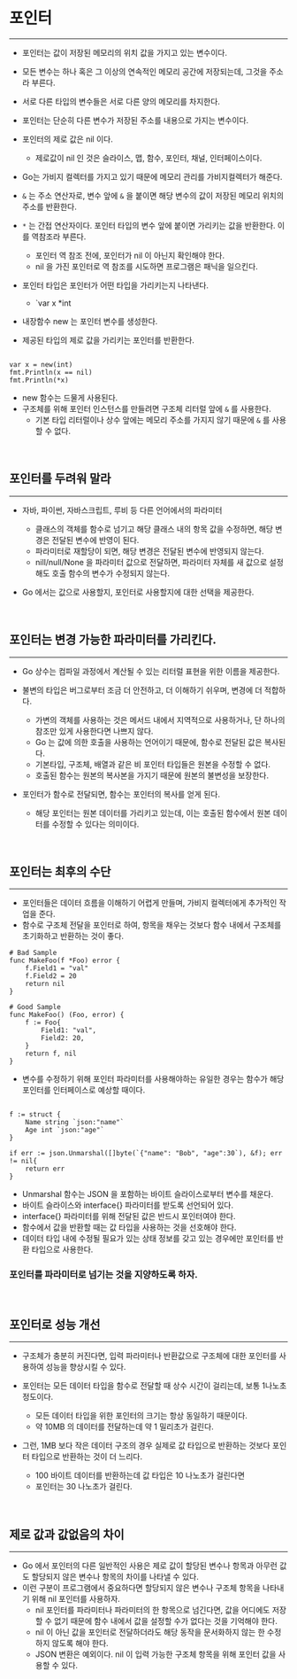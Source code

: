 
# 포인터

---

- 포인터는 값이 저장된 메모리의 위치 값을 가지고 있는 변수이다.
- 모든 변수는 하나 혹은 그 이상의 연속적인 메모리 공간에 저장되는데, 그것을 주소라 부른다.
- 서로 다른 타입의 변수들은 서로 다른 양의 메모리를 차지한다.
- 포인터는 단순히 다른 변수가 저장된 주소를 내용으로 가지는 변수이다.


- 포인터의 제로 값은 nil 이다. 
  - 제로값이 nil 인 것은 슬라이스, 맵, 함수, 포인터, 채널, 인터페이스이다.


- Go는 가비지 컬렉터를 가지고 있기 때문에 메모리 관리를 가비지컬렉터가 해준다.


- `&` 는 주소 연산자로, 변수 앞에 `&` 을 붙이면 해당 변수의 값이 저장된 메모리 위치의 주소를 반환한다.
- `*` 는 간접 연산자이다. 포인터 타입의 변수 앞에 붙이면 가리키는 값을 반환한다. 이를 역참조라 부른다.
  - 포인터 역 참조 전에, 포인터가 nil 이 아닌지 확인해야 한다.
  - nil 을 가진 포인터로 역 참조를 시도하면 프로그램은 패닉을 일으킨다.


- 포인터 타입은 포인터가 어떤 타입을 가리키는지 나타낸다.
  - `var x *int


- 내장함수 new 는 포인터 변수를 생성한다.
- 제공된 타입의 제로 값을 가리키는 포인터를 반환한다.
```shell

var x = new(int)
fmt.Println(x == nil)
fmt.Println(*x)

```

- new 함수는 드물게 사용된다.
- 구조체를 위해 포인터 인스턴스를 만들려면 구조체 리터럴 앞에 `&` 를 사용한다.
  - 기본 타입 리터럴이나 상수 앞에는 메모리 주소를 가지지 않기 때문에 `&` 를 사용할 수 없다.


<br />

## 포인터를 두려워 말라

---

- 자바, 파이썬, 자바스크립트, 루비 등 다른 언어에서의 파라미터
  - 클래스의 객체를 함수로 넘기고 해당 클래스 내의 항목 값을 수정하면, 해당 변경은 전달된 변수에 반영이 된다.
  - 파라미터로 재할당이 되면, 해당 변경은 전달된 변수에 반영되지 않는다.
  - nill/null/None 을 파라미터 값으로 전달하면, 파라미터 자체를 새 값으로 설정해도 호출 함수의 변수가 수정되지 않는다.
  

- Go 에서는 값으로 사용할지, 포인터로 사용할지에 대한 선택을 제공한다.


<br />

## 포인터는 변경 가능한 파라미터를 가리킨다.

---

- Go 상수는 컴파일 과정에서 계산될 수 있는 리터럴 표현을 위한 이름을 제공한다.


- 불변의 타입은 버그로부터 조금 더 안전하고, 더 이해하기 쉬우며, 변경에 더 적합하다.
  - 가변의 객체를 사용하는 것은 메서드 내에서 지역적으로 사용하거나, 단 하나의 참조만 있게 사용한다면 나쁘지 않다.
  - Go 는 값에 의한 호출을 사용하는 언어이기 때문에, 함수로 전달된 값은 복사된다.
  - 기본타입, 구조체, 배열과 같은 비 포인터 타입들은 원본을 수정할 수 없다.
  - 호출된 함수는 원본의 복사본을 가지기 때문에 원본의 불변성을 보장한다.


- 포인터가 함수로 전달되면, 함수는 포인터의 복사를 얻게 된다.
  - 해당 포인터는 원본 데이터를 가리키고 있는데, 이는 호출된 함수에서 원본 데이터를 수정할 수 있다는 의미이다.


<br />

## 포인터는 최후의 수단

---

- 포인터들은 데이터 흐름을 이해하기 어렵게 만들며, 가비지 컬렉터에게 추가적인 작업을 준다.
- 함수로 구조체 전달을 포인터로 하여, 항목을 채우는 것보다 함수 내에서 구조체를 초기화하고 반환하는 것이 좋다.

```shell
# Bad Sample
func MakeFoo(f *Foo) error {
	f.Field1 = "val"
	f.Field2 = 20
	return nil
}

# Good Sample
func MakeFoo() (Foo, error) {
	f := Foo{
		Field1: "val",
		Field2: 20,
	}
	return f, nil
}

```


- 변수를 수정하기 위해 포인터 파라미터를 사용해야하는 유일한 경우는 함수가 해당 포인터를 인터페이스로 예상할 때이다.

```shell

f := struct {
	Name string `json:"name"`
	Age int `json:"age"`
}

if err := json.Unmarshal([]byte(`{"name": "Bob", "age":30`), &f); err != nil{
	return err
}

```

- Unmarshal 함수는 JSON 을 포함하는 바이트 슬라이스로부터 변수를 채운다.
- 바이트 슬라이스와 interface{} 파라미터를 받도록 선언되어 있다.
- interface{} 파라미터를 위해 전달된 값은 반드시 포인터여야 한다.
- 함수에서 값을 반환할 때는 값 타입을 사용하는 것을 선호해야 한다.
- 데이터 타입 내에 수정될 필요가 있는 상태 정보를 갖고 있는 경우에만 포인터를 반환 타입으로 사용한다.


### 포인터를 파라미터로 넘기는 것을 지양하도록 하자.


<br />


## 포인터로 성능 개선

---

- 구조체가 충분히 커진다면, 입력 파라미터나 반환값으로 구조체에 대한 포인터를 사용하여 성능을 향상시킬 수 있다.
- 포인터는 모든 데이터 타입을 함수로 전달할 때 상수 시간이 걸리는데, 보통 1나노초 정도이다.
  - 모든 데이터 타입을 위한 포인터의 크기는 항상 동일하기 때문이다.
  - 약 10MB 의 데이터를 전달하는데 약 1 밀리초가 걸린다.

- 그런, 1MB 보다 작은 데이터 구조의 경우 실제로 값 타입으로 반환하는 것보다 포인터 타입으로 반환하는 것이 더 느리다.
  - 100 바이트 데이터를 반환하는데 값 타입은 10 나노초가 걸린다면
  - 포인터는 30 나노초가 걸린다.


<br />

## 제로 값과 값없음의 차이

---

- Go 에서 포인터의 다른 일반적인 사용은 제로 값이 할당된 변수나 항목과 아무런 값도 할당되지 않은 변수나 항목의 차이를 나타낼 수 있다.
- 이런 구분이 프로그램에서 중요하다면 할당되지 않은 변수나 구조체 항목을 나타내기 위해 nil 포인터를 사용하자.
  - nil 포인터를 파라미터나 파라미터의 한 항목으로 넘긴다면, 값을 어디에도 저장할 수 없기 때문에 함수 내에서 값을 설정할 수가 없다는 것을 기억해야 한다.
  - nil 이 아닌 값을 포인터로 전달하더라도 해당 동작을 문서화하지 않는 한 수정하지 않도록 해야 한다.
  - JSON 변환은 예외이다. nil 이 입력 가능한 구조체 항목을 위해 포인터 값을 사용할 수 있다.